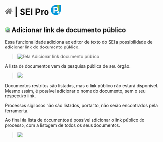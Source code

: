 # [![Home](../img/home.png)](../) |  SEI Pro ![Icone](../img/icon-32.png)

## ![SEI Pro Adicionar link documento público](../img/icon-docpublico.png) Adicionar link de documento público

Essa funcionalidade adiciona ao editor de texto do SEI a possibilidade de adicionar link de documento público.

> ![Tela Adicionar link documento público](../img/tela-docpublico.gif) 

A lista de documentos vem da pesquisa pública de seu órgão.

>  <img src="https://github.com/pedrohsoaresadv/sei-pro/raw/master/img/tela-docpublico-1.png" data-canonical-src="https://github.com/pedrohsoaresadv/sei-pro/raw/master/img/tela-docpublico-1.png" width="722"/>

Documentos restritos são listados, mas o link público não estará disponível. 
Mesmo assim, é possível adicionar o nome do documento, sem o seu respectivo link.

Processos sigilosos não são listados, portanto, não serão encontrados pela ferramenta.

Ao final da lista de documentos é possível adicionar o link público do processo, 
com a listagem de todos os seus documentos.

>  <img src="https://github.com/pedrohsoaresadv/sei-pro/raw/master/img/tela-docpublico-2.png" data-canonical-src="https://github.com/pedrohsoaresadv/sei-pro/raw/master/img/tela-docpublico-2.png" width="640"/>
